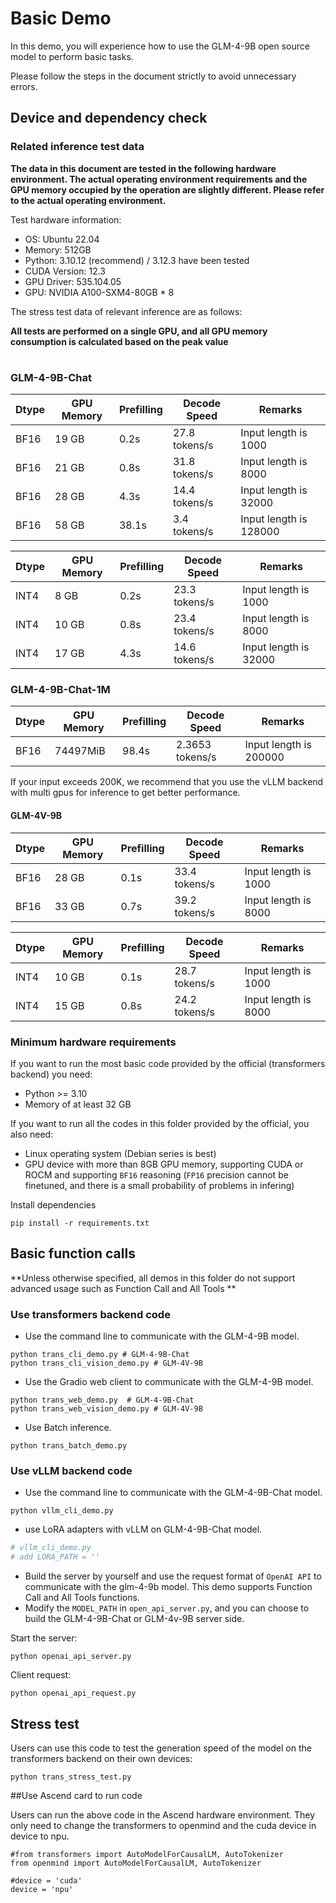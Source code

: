 # Basic Demo

In this demo, you will experience how to use the GLM-4-9B open source model to perform basic tasks.

Please follow the steps in the document strictly to avoid unnecessary errors.

## Device and dependency check

### Related inference test data

**The data in this document are tested in the following hardware environment. The actual operating environment
requirements and the GPU memory occupied by the operation are slightly different. Please refer to the actual operating
environment.**

Test hardware information:

+ OS: Ubuntu 22.04
+ Memory: 512GB
+ Python: 3.10.12 (recommend) / 3.12.3 have been tested
+ CUDA Version: 12.3
+ GPU Driver: 535.104.05
+ GPU: NVIDIA A100-SXM4-80GB * 8

The stress test data of relevant inference are as follows:

**All tests are performed on a single GPU, and all GPU memory consumption is calculated based on the peak value**

#

### GLM-4-9B-Chat

| Dtype | GPU Memory | Prefilling | Decode Speed  | Remarks                |
|-------|------------|------------|---------------|------------------------|
| BF16  | 19 GB      | 0.2s       | 27.8 tokens/s | Input length is 1000   |
| BF16  | 21 GB      | 0.8s       | 31.8 tokens/s | Input length is 8000   |
| BF16  | 28 GB      | 4.3s       | 14.4 tokens/s | Input length is 32000  |
| BF16  | 58 GB      | 38.1s      | 3.4  tokens/s | Input length is 128000 |

| Dtype | GPU Memory | Prefilling | Decode Speed  | Remarks               |
|-------|------------|------------|---------------|-----------------------|
| INT4  | 8 GB       | 0.2s       | 23.3 tokens/s | Input length is 1000  |
| INT4  | 10 GB      | 0.8s       | 23.4 tokens/s | Input length is 8000  |
| INT4  | 17 GB      | 4.3s       | 14.6 tokens/s | Input length is 32000 |

### GLM-4-9B-Chat-1M

| Dtype | GPU Memory | Prefilling | Decode Speed     | Remarks                |
|-------|------------|------------|------------------|------------------------|
| BF16  | 74497MiB   | 98.4s      | 2.3653  tokens/s | Input length is 200000 |

If your input exceeds 200K, we recommend that you use the vLLM backend with multi gpus for inference to get better
performance.

#### GLM-4V-9B

| Dtype | GPU Memory | Prefilling | Decode Speed  | Remarks              |
|-------|------------|------------|---------------|----------------------|
| BF16  | 28 GB      | 0.1s       | 33.4 tokens/s | Input length is 1000 |
| BF16  | 33 GB      | 0.7s       | 39.2 tokens/s | Input length is 8000 |

| Dtype | GPU Memory | Prefilling | Decode Speed  | Remarks              |
|-------|------------|------------|---------------|----------------------|
| INT4  | 10 GB      | 0.1s       | 28.7 tokens/s | Input length is 1000 |
| INT4  | 15 GB      | 0.8s       | 24.2 tokens/s | Input length is 8000 |

### Minimum hardware requirements

If you want to run the most basic code provided by the official (transformers backend) you need:

+ Python >= 3.10
+ Memory of at least 32 GB

If you want to run all the codes in this folder provided by the official, you also need:

+ Linux operating system (Debian series is best)
+ GPU device with more than 8GB GPU memory, supporting CUDA or ROCM and supporting `BF16` reasoning (`FP16` precision
  cannot be finetuned, and there is a small probability of problems in infering)

Install dependencies

```shell
pip install -r requirements.txt
```

## Basic function calls

**Unless otherwise specified, all demos in this folder do not support advanced usage such as Function Call and All Tools
**

### Use transformers backend code

+ Use the command line to communicate with the GLM-4-9B model.

```shell
python trans_cli_demo.py # GLM-4-9B-Chat
python trans_cli_vision_demo.py # GLM-4V-9B
```

+ Use the Gradio web client to communicate with the  GLM-4-9B model.

```shell
python trans_web_demo.py  # GLM-4-9B-Chat
python trans_web_vision_demo.py # GLM-4V-9B
```

+ Use Batch inference.

```shell
python trans_batch_demo.py
```

### Use vLLM backend code

+ Use the command line to communicate with the GLM-4-9B-Chat model.

```shell
python vllm_cli_demo.py
```

+ use LoRA adapters with vLLM on GLM-4-9B-Chat model.

```python
# vllm_cli_demo.py
# add LORA_PATH = ''
```

+ Build the server by yourself and use the request format of `OpenAI API` to communicate with the glm-4-9b model. This
  demo supports Function Call and All Tools functions.
+ Modify the `MODEL_PATH` in `open_api_server.py`, and you can choose to build the GLM-4-9B-Chat or GLM-4v-9B server side.

Start the server:

```shell
python openai_api_server.py
```

Client request:

```shell
python openai_api_request.py
```

## Stress test

Users can use this code to test the generation speed of the model on the transformers backend on their own devices:

```shell
python trans_stress_test.py
```

##Use Ascend card to run code

Users can run the above code in the Ascend hardware environment. They only need to change the transformers to openmind and the cuda device in device to npu.

```shell
#from transformers import AutoModelForCausalLM, AutoTokenizer
from openmind import AutoModelForCausalLM, AutoTokenizer

#device = 'cuda'
device = 'npu'
```
